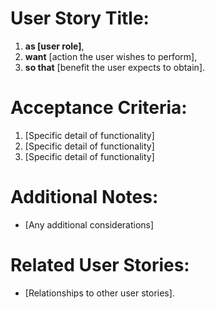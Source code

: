 # User Story Title: 

1. **as [user role]**,
2. **want** [action the user wishes to perform],
3. **so that** [benefit the user expects to obtain].

# Acceptance Criteria:

1. [Specific detail of functionality]
2. [Specific detail of functionality]
3. [Specific detail of functionality]

# Additional Notes:

- [Any additional considerations]

# Related User Stories:

- [Relationships to other user stories].